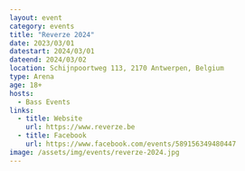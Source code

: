 ```yaml
---
layout: event
category: events
title: "Reverze 2024"
date: 2023/03/01
datestart: 2024/03/01
dateend: 2024/03/02
location: Schijnpoortweg 113, 2170 Antwerpen, Belgium
type: Arena
age: 18+
hosts:
  - Bass Events
links:
  - title: Website
    url: https://www.reverze.be
  - title: Facebook
    url: https://www.facebook.com/events/589156349480447
image: /assets/img/events/reverze-2024.jpg
---
```

